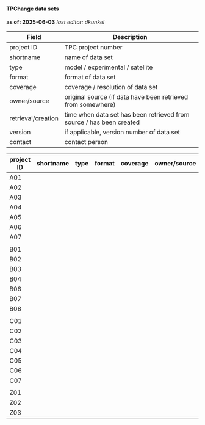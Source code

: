 #### TPChange data sets

**as of: 2025-06-03**
*last editor: dkunkel*

| Field              | Description                                                          |
| ------------------ | -------------------------------------------------------------------- |
| project ID         | TPC project number                                                   |
| shortname          | name of data set                                                     |
| type               | model / experimental / satellite                                     |
| format             | format of data set                                                   |
| coverage           | coverage / resolution of data set                                    |
| owner/source       | original source (if data have been retrieved from somewhere)         |
| retrieval/creation | time when data set has been retrieved from source / has been created |
| version            | if applicable, version number of data set                            |
| contact            | contact person                                                       |

| project ID | shortname | type | format | coverage | owner/source | retrieval/creation | version | contact |
| ---------- | --------- | ---- | ------ | -------- | ------------ | ------------------ | ------- | ------- |
| A01        |           |      |        |          |              |                    |         |         |
| A02        |           |      |        |          |              |                    |         |         |
| A03        |           |      |        |          |              |                    |         |         |
| A04        |           |      |        |          |              |                    |         |         |
| A05        |           |      |        |          |              |                    |         |         |
| A06        |           |      |        |          |              |                    |         |         |
| A07        |           |      |        |          |              |                    |         |         |
|            |           |      |        |          |              |                    |         |         |
| B01        |           |      |        |          |              |                    |         |         |
| B02        |           |      |        |          |              |                    |         |         |
| B03        |           |      |        |          |              |                    |         |         |
| B04        |           |      |        |          |              |                    |         |         |
| B06        |           |      |        |          |              |                    |         |         |
| B07        |           |      |        |          |              |                    |         |         |
| B08        |           |      |        |          |              |                    |         |         |
|            |           |      |        |          |              |                    |         |         |
| C01        |           |      |        |          |              |                    |         |         |
| C02        |           |      |        |          |              |                    |         |         |
| C03        |           |      |        |          |              |                    |         |         |
| C04        |           |      |        |          |              |                    |         |         |
| C05        |           |      |        |          |              |                    |         |         |
| C06        |           |      |        |          |              |                    |         |         |
| C07        |           |      |        |          |              |                    |         |         |
|            |           |      |        |          |              |                    |         |         |
| Z01        |           |      |        |          |              |                    |         |         |
| Z02        |           |      |        |          |              |                    |         |         |
| Z03        |           |      |        |          |              |                    |         |         |
